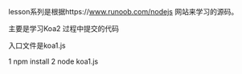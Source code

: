 lesson系列是根据https://www.runoob.com/nodejs 网站来学习的源码。

主要是学习Koa2 过程中提交的代码

入口文件是koa1.js

1 npm install
2 node koa1.js